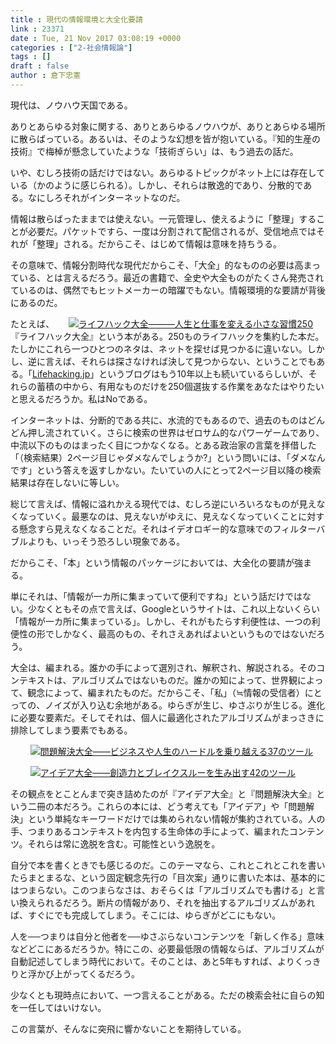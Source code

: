 ```yaml
---
title : 現代の情報環境と大全化要請
link : 23371
date : Tue, 21 Nov 2017 03:08:19 +0000
categories : ["2-社会情報論"]
tags : []
draft : false
author : 倉下忠憲
---
```


現代は、ノウハウ天国である。

ありとあらゆる対象に関する、ありとあらゆるノウハウが、ありとあらゆる場所に散らばっている。あるいは、そのような幻想を皆が抱いている。『知的生産の技術』で梅棹が懸念していたような「技術ぎらい」は、もう過去の話だ。

いや、むしろ技術の話だけではない。あらゆるトピックがネット上には存在している（かのように感じられる）。しかし、それらは散逸的であり、分散的である。なにしろそれがインターネットなのだ。

情報は散らばったままでは使えない。一元管理し、使えるように「整理」することが必要だ。パケットですら、一度は分割されて配信されるが、受信地点ではそれが「整理」される。だからこそ、はじめて情報は意味を持ちうる。

その意味で、情報分割時代な現代だからこそ、「大全」的なものの必要は高まっている、とは言えるだろう。最近の書籍で、全史や大全ものがたくさん発売されているのは、偶然でもヒットメーカーの暗躍でもない。情報環境的な要請が背後にあるのだ。

<div style="float:right;margin:0 20px;"><a href="http://www.amazon.co.jp/exec/obidos/ASIN/B0779KV65Z/rashita1000-22/ref=nosim/" name="amazletlink" target="_blank"><img src="https://images-fe.ssl-images-amazon.com/images/I/41N4-9n5NKL._SL160_.jpg" alt="ライフハック大全―――人生と仕事を変える小さな習慣250" style="border: none;" /></a></div>

たとえば、『ライフハック大全』という本がある。250ものライフハックを集約した本だ。たしかにこれら一つひとつのネタは、ネットを探せば見つかるに違いない。しかし、逆に言えば、それらは探さなければ決して見つからない、ということでもある。「<a href="http://lifehacking.jp/" title="ホーム | Lifehacking.jp">Lifehacking.jp</a>」というブログはもう10年以上も続いているらしいが、それらの蓄積の中から、有用なものだけを250個選抜する作業をあなたはやりたいと思えるだろうか。私はNoである。

インターネットは、分断的である共に、水流的でもあるので、過去のものはどんどん押し流されていく。さらに検索の世界はゼロサム的なパワーゲームであり、中流以下のものはまったく目につかなくなる。とある政治家の言葉を拝借した「（検索結果）2ページ目じゃダメなんでしょうか?」という問いには、「ダメなんです」という答えを返すしかない。たいていの人にとって2ページ目以降の検索結果は存在しないに等しい。

総じて言えば、情報に溢れかえる現代では、むしろ逆にいろいろなものが見えなくなっていく。最悪なのは、見えないがゆえに、見えなくなっていくことに対する懸念すら見えなくなることだ。それはイデオロギー的な意味でのフィルターバブルよりも、いっそう恐ろしい現象である。

だからこそ、「本」という情報のパッケージにおいては、大全化の要請が強まる。

単にそれは、「情報が一カ所に集まっていて便利ですね」という話だけではない。少なくともその点で言えば、Googleというサイトは、これ以上ないくらい「情報が一カ所に集まっている」。しかし、それがもたらす利便性は、一つの利便性の形でしかなく、最高のもの、それさえあればよいというものではないだろう。

大全は、編まれる。誰かの手によって選別され、解釈され、解説される。そのコンテキストは、アルゴリズムではないものだ。誰かの知によって、世界観によって、観念によって、編まれたものだ。だからこそ、「私」（≒情報の受信者）にとっての、ノイズが入り込む余地がある。ゆらぎが生じ、ゆさぶりが生じる。進化に必要な要素だ。そしてそれは、個人に最適化されたアルゴリズムがまっさきに排除してしまう要素でもある。

<div style="float:right;margin:0 20px;"><a href="http://www.amazon.co.jp/exec/obidos/ASIN/4894517809/rashita1000-22/ref=nosim/" name="amazletlink" target="_blank"><img src="https://images-fe.ssl-images-amazon.com/images/I/51eIDa4w4VL._SL160_.jpg" alt="問題解決大全――ビジネスや人生のハードルを乗り越える37のツール" style="border: none;" /></a>

<a href="http://www.amazon.co.jp/exec/obidos/ASIN/4894517450/rashita1000-22/ref=nosim/" name="amazletlink" target="_blank"><img src="https://images-fe.ssl-images-amazon.com/images/I/51zYCSorjkL._SL160_.jpg" alt="アイデア大全――創造力とブレイクスルーを生み出す42のツール" style="border: none;" /></a></div>

その観点をとことんまで突き詰めたのが『アイデア大全』と『問題解決大全』という二冊の本だろう。これらの本には、どう考えても「アイデア」や「問題解決」という単純なキーワードだけでは集められない情報が集約されている。人の手、つまりあるコンテキストを内包する生命体の手によって、編まれたコンテンツ。それらは常に逸脱を含む。可能性という逸脱を。



自分で本を書くときでも感じるのだ。このテーマなら、これとこれとこれを書いたらまとまるな、という固定観念先行の「目次案」通りに書いた本は、基本的にはつまらない。このつまらなさは、おそらくは「アルゴリズムでも書ける」と言い換えられるだろう。断片の情報があり、それを抽出するアルゴリズムがあれば、すぐにでも完成してしまう。そこには、ゆらぎがどこにもない。

人を──つまりは自分と他者を──ゆさぶらないコンテンツを「新しく作る」意味などどこにあるだろうか。特にこの、必要最低限の情報ならば、アルゴリズムが自動記述してしまう時代において。そのことは、あと5年もすれば、よりくっきりと浮かび上がってくるだろう。

少なくとも現時点において、一つ言えることがある。ただの検索会社に自らの知を一任してはいけない。

この言葉が、そんなに突飛に響かないことを期待している。